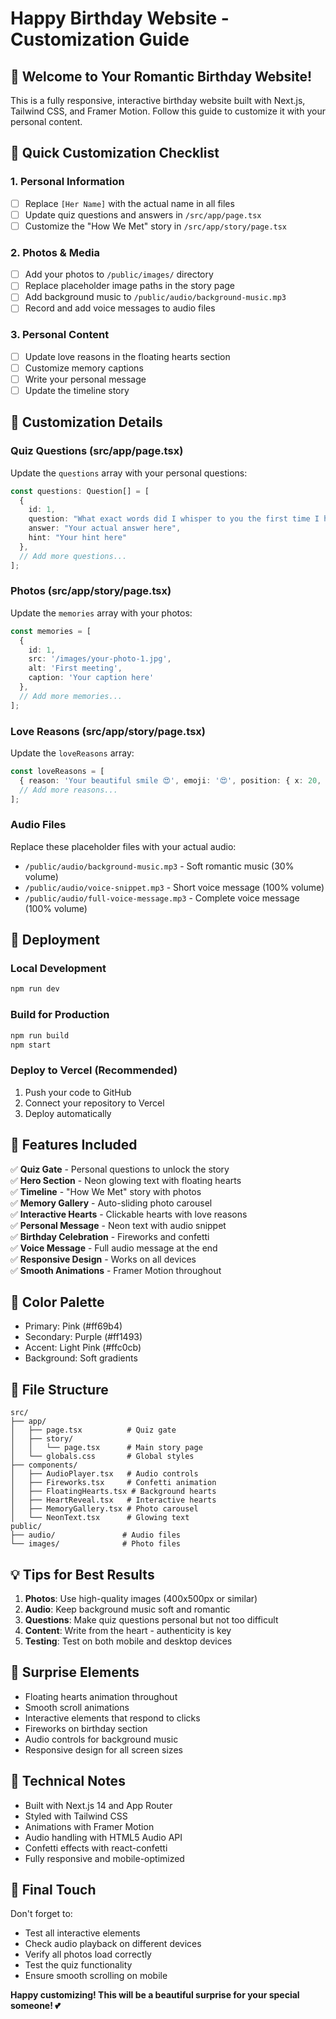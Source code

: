 # Happy Birthday Website - Customization Guide

## 🎉 Welcome to Your Romantic Birthday Website!

This is a fully responsive, interactive birthday website built with Next.js, Tailwind CSS, and Framer Motion. Follow this guide to customize it with your personal content.

## 📝 Quick Customization Checklist

### 1. Personal Information
- [ ] Replace `[Her Name]` with the actual name in all files
- [ ] Update quiz questions and answers in `/src/app/page.tsx`
- [ ] Customize the "How We Met" story in `/src/app/story/page.tsx`

### 2. Photos & Media
- [ ] Add your photos to `/public/images/` directory
- [ ] Replace placeholder image paths in the story page
- [ ] Add background music to `/public/audio/background-music.mp3`
- [ ] Record and add voice messages to audio files

### 3. Personal Content
- [ ] Update love reasons in the floating hearts section
- [ ] Customize memory captions
- [ ] Write your personal message
- [ ] Update the timeline story

## 🎨 Customization Details

### Quiz Questions (src/app/page.tsx)
Update the `questions` array with your personal questions:
```typescript
const questions: Question[] = [
  {
    id: 1,
    question: "What exact words did I whisper to you the first time I hugged you?",
    answer: "Your actual answer here",
    hint: "Your hint here"
  },
  // Add more questions...
];
```

### Photos (src/app/story/page.tsx)
Update the `memories` array with your photos:
```typescript
const memories = [
  {
    id: 1,
    src: '/images/your-photo-1.jpg',
    alt: 'First meeting',
    caption: 'Your caption here'
  },
  // Add more memories...
];
```

### Love Reasons (src/app/story/page.tsx)
Update the `loveReasons` array:
```typescript
const loveReasons = [
  { reason: 'Your beautiful smile 😍', emoji: '😍', position: { x: 20, y: 30 } },
  // Add more reasons...
];
```

### Audio Files
Replace these placeholder files with your actual audio:
- `/public/audio/background-music.mp3` - Soft romantic music (30% volume)
- `/public/audio/voice-snippet.mp3` - Short voice message (100% volume)
- `/public/audio/full-voice-message.mp3` - Complete voice message (100% volume)

## 🚀 Deployment

### Local Development
```bash
npm run dev
```

### Build for Production
```bash
npm run build
npm start
```

### Deploy to Vercel (Recommended)
1. Push your code to GitHub
2. Connect your repository to Vercel
3. Deploy automatically

## 📱 Features Included

✅ **Quiz Gate** - Personal questions to unlock the story  
✅ **Hero Section** - Neon glowing text with floating hearts  
✅ **Timeline** - "How We Met" story with photos  
✅ **Memory Gallery** - Auto-sliding photo carousel  
✅ **Interactive Hearts** - Clickable hearts with love reasons  
✅ **Personal Message** - Neon text with audio snippet  
✅ **Birthday Celebration** - Fireworks and confetti  
✅ **Voice Message** - Full audio message at the end  
✅ **Responsive Design** - Works on all devices  
✅ **Smooth Animations** - Framer Motion throughout  

## 🎨 Color Palette
- Primary: Pink (#ff69b4)
- Secondary: Purple (#ff1493)
- Accent: Light Pink (#ffc0cb)
- Background: Soft gradients

## 📁 File Structure
```
src/
├── app/
│   ├── page.tsx          # Quiz gate
│   ├── story/
│   │   └── page.tsx      # Main story page
│   └── globals.css       # Global styles
├── components/
│   ├── AudioPlayer.tsx   # Audio controls
│   ├── Fireworks.tsx     # Confetti animation
│   ├── FloatingHearts.tsx # Background hearts
│   ├── HeartReveal.tsx   # Interactive hearts
│   ├── MemoryGallery.tsx # Photo carousel
│   └── NeonText.tsx      # Glowing text
public/
├── audio/               # Audio files
└── images/              # Photo files
```

## 💡 Tips for Best Results

1. **Photos**: Use high-quality images (400x500px or similar)
2. **Audio**: Keep background music soft and romantic
3. **Questions**: Make quiz questions personal but not too difficult
4. **Content**: Write from the heart - authenticity is key
5. **Testing**: Test on both mobile and desktop devices

## 🎁 Surprise Elements

- Floating hearts animation throughout
- Smooth scroll animations
- Interactive elements that respond to clicks
- Fireworks on birthday section
- Audio controls for background music
- Responsive design for all screen sizes

## 🔧 Technical Notes

- Built with Next.js 14 and App Router
- Styled with Tailwind CSS
- Animations with Framer Motion
- Audio handling with HTML5 Audio API
- Confetti effects with react-confetti
- Fully responsive and mobile-optimized

## 💖 Final Touch

Don't forget to:
- Test all interactive elements
- Check audio playback on different devices
- Verify all photos load correctly
- Test the quiz functionality
- Ensure smooth scrolling on mobile

**Happy customizing! This will be a beautiful surprise for your special someone! 💕**

